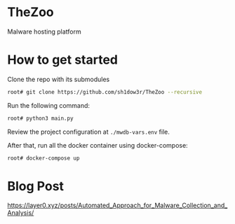 # TheZoo
Malware hosting platform

# How to get started 

Clone the repo with its submodules
```sh
root# git clone https://github.com/sh1dow3r/TheZoo --recursive
```
Run the following command:
```sh
root# python3 main.py 
```

Review the project configuration at `./mwdb-vars.env` file.

After that, run all the docker container using docker-compose:
```sh
root# docker-compose up
```

# Blog Post

https://layer0.xyz/posts/Automated_Approach_for_Malware_Collection_and_Analysis/
